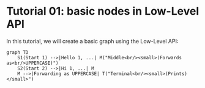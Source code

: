 # Tutorial 01: basic nodes in Low-Level API

In this tutorial, we will create a basic graph using the Low-Level API:

```mermaid
graph TD
    S1(Start 1) -->|Hello 1, ...| M("Middle<br/><small>(Forwards as<br/>UPPERCASE)")
    S2(Start 2) -->|Hi 1, ...| M
    M -->|Forwarding as UPPERCASE| T("Terminal<br/><small>(Prints)</small>")
```
